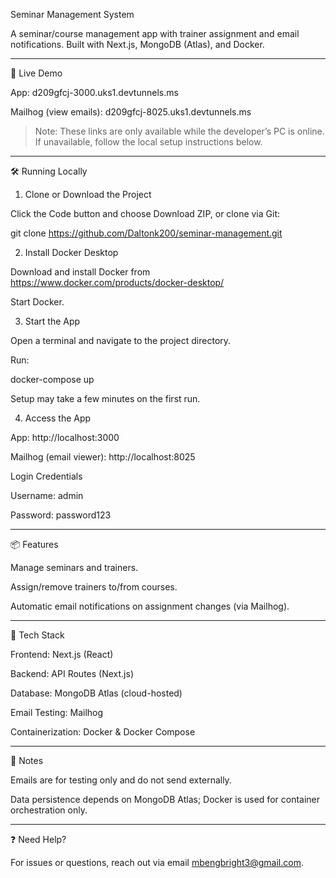 Seminar Management System

A seminar/course management app with trainer assignment and email notifications. Built with Next.js, MongoDB (Atlas), and Docker.


---

🚀 Live Demo

App: d209gfcj-3000.uks1.devtunnels.ms

Mailhog (view emails): d209gfcj-8025.uks1.devtunnels.ms


> Note: These links are only available while the developer’s PC is online. If unavailable, follow the local setup instructions below.




---

🛠️ Running Locally

1. Clone or Download the Project

Click the Code button and choose Download ZIP, or clone via Git:

git clone https://github.com/Daltonk200/seminar-management.git


2. Install Docker Desktop

Download and install Docker from https://www.docker.com/products/docker-desktop/

Start Docker.


3. Start the App

Open a terminal and navigate to the project directory.

Run:

docker-compose up

Setup may take a few minutes on the first run.


4. Access the App

App: http://localhost:3000

Mailhog (email viewer): http://localhost:8025


Login Credentials

Username: admin

Password: password123



---

📦 Features

Manage seminars and trainers.

Assign/remove trainers to/from courses.

Automatic email notifications on assignment changes (via Mailhog).



---

🧰 Tech Stack

Frontend: Next.js (React)

Backend: API Routes (Next.js)

Database: MongoDB Atlas (cloud-hosted)

Email Testing: Mailhog

Containerization: Docker & Docker Compose



---

📝 Notes

Emails are for testing only and do not send externally.

Data persistence depends on MongoDB Atlas; Docker is used for container orchestration only.

---

❓ Need Help?

For issues or questions, reach out via email mbengbright3@gmail.com.






